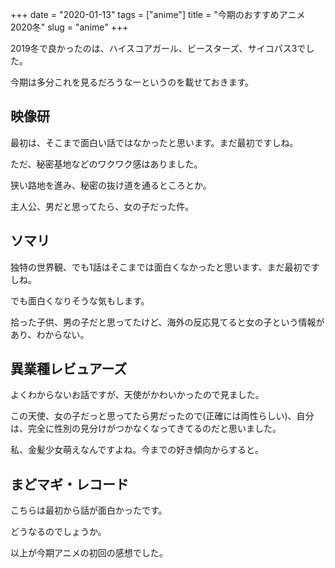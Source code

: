 +++
date = "2020-01-13"
tags = ["anime"]
title = "今期のおすすめアニメ2020冬"
slug = "anime"
+++

2019冬で良かったのは、ハイスコアガール、ビースターズ、サイコパス3でした。

今期は多分これを見るだろうなーというのを載せておきます。

## 映像研

最初は、そこまで面白い話ではなかったと思います。まだ最初ですしね。

ただ、秘密基地などのワクワク感はありました。

狭い路地を進み、秘密の抜け道を通るところとか。

主人公、男だと思ってたら、女の子だった件。

## ソマリ

独特の世界観、でも1話はそこまでは面白くなかったと思います、まだ最初ですしね。

でも面白くなりそうな気もします。

拾った子供、男の子だと思ってたけど、海外の反応見てると女の子という情報があり、わからない。

## 異業種レビュアーズ 

よくわからないお話ですが、天使がかわいかったので見ました。

この天使、女の子だっと思ってたら男だったので(正確には両性らしい)、自分は、完全に性別の見分けがつかなくなってきてるのだと思いました。

私、金髪少女萌えなんですよね。今までの好き傾向からすると。

## まどマギ・レコード

こちらは最初から話が面白かったです。

どうなるのでしょうか。

以上が今期アニメの初回の感想でした。

